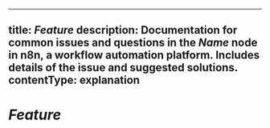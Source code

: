 <!--
# How to use this template

1. Make a new branch. If working on an internal ticket, include it at the start of the name. For example, DOC-123-feature-summary.
2. Create a new file, or find the file you want to edit, in the `docs` directory. If creating a new file, use a short but descriptive filename since this will impact the URL slug of the page.
3. Copy the template into the file.
4. Placeholder text is in _italic_ or between <>. Make sure to replace it! 
5. Before publishing, delete any comments.
6. Add this page to the `nav.yml` file, using the same title as the one defined below (in the `title` front matter or the H1) or a shortened title if you want a more compact navigation title.

Use the style guide: https://github.com/n8n-io/n8n-docs/wiki
You can find more info on working with the docs project in the README: https://github.com/n8n-io/n8n-docs/blob/main/README.md

-->

<!--
Set the meta title and meta description in the frontmatter
The title here sets the title used in the browser window or tab, or when sharing a link to the content on various platforms.
-->

---

title: _Feature_
description: Documentation for common issues and questions in the _Name_ node in n8n, a workflow automation platform. Includes details of the issue and suggested solutions.
contentType: explanation
---

<!-- 
In most cases, set the H1 heading the same as the `title` field above. This is the title as defined within the page itself.
-->

# _Feature_

<!--
Use the first paragraph or two after the title to provide a high-level summary of the feature. Start with a sentence or two of explanation, followed by additional info that hints at use cases, the problems it solves, or contexts where this is most relevant.

If you have a good screenshot of the feature in action, this is a good place to showcase it:

![Screenshot of feature x](/_images/path/to/screenshot.png)

-->

<!--
If the feature has limited access, this is a good place to include a note, like this:

/// note | Only for self-hosted
_Feature_ is only available on [self-hosted n8n instances](/hosting/index.md). Cloud and embed users can optionally...
///
-->

<!--

INDIVIDUAL SECTIONS TO CONSIDER:

The structure of your document is highly dependant on the feature itself, so no two feature pages are likely to have exactly the same needs. Below, each comment block contains a common section type that you should consider including for your features.

These are suggestions, so:

* Skip any section that isn't a good fit for your feature
* Don't limit yourself to the suggestions below if you need to include other information.

-->

<!--

## What is _Feature_

If the introduction summary is not enough to adequately describe your feature, you might benefit from including a separate section covering what exactly the feature is and what benefits it provides.

Use this to help readers solidify their conceptual understanding of the feature. This section might have overlap with the "How it works" section, so it may make sense to combine.

-->

<!--

## How _Feature_ works

This section provides a general user-level overview of how the feature actually works. This shouldn't cover the engineering implementation details, but should instead focus on helping users understand processes and interactions between components.

If the processes and components involved are complex, this section may benefit from diagrams or other visual aids to ensure that the reader can come away with the correct mental model.

-->

<!--

## Requirements

This section is useful for listing any knowledge, version, plan, or access requirements that users must satisfy before using (or in the case of knowledge, understanding) the feature.

This might not be necessary if the information is communicated in a note near the top of page.

-->

<!--

## Using _Feature_

This covers basic usage information for the feature. Use sub-sections liberally to make the information more digestible.

You may wish to include the following:

* Setting up / Configuring _feature_: A break down of less-straight-forward parts of configuration or setup. This might be important if it requires you to run or change external services like web server configuration or account access.
* Basic usage: generalized instructions for how users can use the feature, assuming a [happy path](https://en.wikipedia.org/wiki/Happy_path)
* How to _x_: how to achieve specific, common goals using the feature
* Using _y_option_: how to use certain parts of the feature that are not obvious from the UI

Generally, you don't need to include exhaustive guidance on every single thing you can do with a feature. The UI and feature design itself should hopefully make most things easy to learn. Focus your efforts (and the document) on information that's of high importance but low discoverability in the product.

-->

<!--

## Common issues
## Troubleshooting

You can use either of these two section names, depending on how you want to frame the content, to discuss how to resolve problems that users may experience.

Give each issue its own subheading:

### Problem 1
### Problem 2

Try to include specific error messages or descriptions that the user might see. This makes it more likely for users can discover this information through search.

For each issue:

* describe the observed problem or behavior
* provide a short explanation as to why this occurs
* give steps that a user can perform to fix, work around, or refactor their work

The goal of this section is to unblock the user, so try to remain solution-oriented.

-->

<!--

## Related resources

Use this section to link to additional resource. This may include related features, example templates, related nodes, or off-site resources.

Usually a bulleted list works pretty well using one of the following formats:

* Bare link:
	* [Resource one](https://example.com)
* Link with explanation:
	* [Resource one](https://example.com): Learn more about what authentication methods Service X supports.
* Sentence with link:
	* To learn more about the available modules, check out [service X's supported module list](http://example.com).

-->
